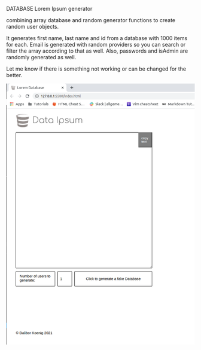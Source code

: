 DATABASE Lorem Ipsum generator

combining array database and random generator functions to create random user objects.

It generates first name, last name and id from a database with 1000 items for each. Email is generated with random providers so you can search or filter the array according to that as well. Also, passwords and isAdmin are randomly generated as well.

Let me know if there is something not working or can be changed for the better.

![Screenshot](assets/Screenshot.png)
